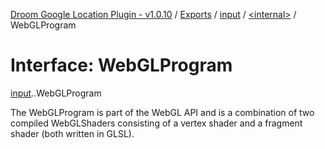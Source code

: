 [Droom Google Location Plugin - v1.0.10](../README.md) / [Exports](../modules.md) / [input](../modules/input.md) / [<internal\>](../modules/input._internal_.md) / WebGLProgram

# Interface: WebGLProgram

[input](../modules/input.md).[<internal>](../modules/input._internal_.md).WebGLProgram

The WebGLProgram is part of the WebGL API and is a combination of two compiled WebGLShaders consisting of a vertex shader and a fragment shader (both written in GLSL).
